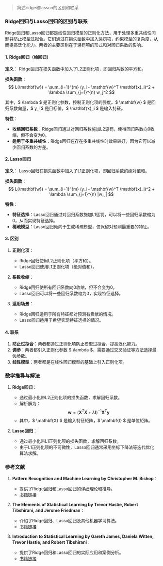 > 简述ridge和lasson的区别和联系


### Ridge回归与Lasso回归的区别与联系

Ridge回归和Lasso回归都是线性回归模型的正则化方法，用于处理多重共线性问题并防止模型过拟合。它们通过在损失函数中加入惩罚项，约束模型的复杂度，从而提高泛化能力。两者的主要区别在于惩罚项的形式和对回归系数的影响。

#### 1. Ridge回归（岭回归）

**定义**：
Ridge回归在损失函数中加入了L2正则化项，即回归系数的平方和。

**损失函数**：
$$ L(\mathbf{w}) = \sum_{i=1}^{m} (y_i - \mathbf{w}^T \mathbf{x}_i)^2 + \lambda \sum_{j=1}^{n} w_j^2 $$

其中，$ \lambda $ 是正则化参数，控制正则化项的强度。$ \mathbf{w} $ 是回归系数向量，$ y_i $ 是目标值，$ \mathbf{x}_i $ 是输入特征。

**特性**：
- **收缩回归系数**：Ridge回归通过对回归系数施加L2惩罚，使得回归系数向0收缩，但不会变为0。
- **适用于多重共线性**：Ridge回归在存在多重共线性时效果较好，因为它可以减少回归系数的方差。

#### 2. Lasso回归

**定义**：
Lasso回归在损失函数中加入了L1正则化项，即回归系数的绝对值和。

**损失函数**：
$$ L(\mathbf{w}) = \sum_{i=1}^{m} (y_i - \mathbf{w}^T \mathbf{x}_i)^2 + \lambda \sum_{j=1}^{n} |w_j| $$

**特性**：
- **特征选择**：Lasso回归通过对回归系数施加L1惩罚，可以将一些回归系数缩为0，从而实现特征选择。
- **稀疏模型**：Lasso回归倾向于生成稀疏模型，仅保留对预测最重要的特征。

#### 3. 区别

1. **正则化项**：
   - Ridge回归使用L2正则化项（平方和）。
   - Lasso回归使用L1正则化项（绝对值和）。

2. **系数收缩**：
   - Ridge回归使所有回归系数向0收缩，但不会变为0。
   - Lasso回归可以将一些回归系数缩为0，实现特征选择。

3. **适用场景**：
   - Ridge回归适用于所有特征都对预测有贡献的情况。
   - Lasso回归适用于希望实现特征选择的情况。

#### 4. 联系

1. **防止过拟合**：两者都通过正则化项防止模型过拟合，提高泛化能力。
2. **调参**：两者都引入正则化参数 $ \lambda $，需要通过交叉验证等方法选择最优参数。
3. **线性模型**：两者都是在线性回归模型的基础上引入正则化项。

### 数学推导与解法

1. **Ridge回归**：
   - 通过最小化带L2正则化项的损失函数，求解回归系数。
   - 解析解为：
     $$ \mathbf{w} = (\mathbf{X}^T \mathbf{X} + \lambda \mathbf{I})^{-1} \mathbf{X}^T \mathbf{y} $$
   - 其中，$ \mathbf{X} $ 是输入特征矩阵，$ \mathbf{I} $ 是单位矩阵。

2. **Lasso回归**：
   - 通过最小化带L1正则化项的损失函数，求解回归系数。
   - 由于L1正则化项的不可微性，Lasso回归通常采用坐标下降法等迭代优化算法求解。

### 参考文献

1. **Pattern Recognition and Machine Learning by Christopher M. Bishop**：
   - 提供了Ridge回归和Lasso回归的详细理论和推导。
   - [书籍链接](https://www.springer.com/gp/book/9780387310732)

2. **The Elements of Statistical Learning by Trevor Hastie, Robert Tibshirani, and Jerome Friedman**：
   - 介绍了Ridge回归、Lasso回归及其他机器学习算法。
   - [书籍链接](https://web.stanford.edu/~hastie/ElemStatLearn/)

3. **Introduction to Statistical Learning by Gareth James, Daniela Witten, Trevor Hastie, and Robert Tibshirani**：
   - 提供了Ridge回归和Lasso回归的实际应用和案例分析。
   - [书籍链接](http://faculty.marshall.usc.edu/gareth-james/ISL/)